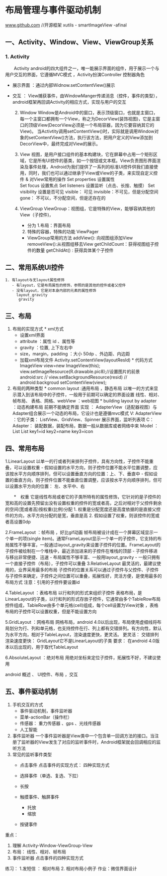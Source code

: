 # 布局管理与事件驱动机制
www.github.com //开源框架  xutils - smartImageView -afinal  
## 一、Activity、Window、View、ViewGroup关系
### 1. Activity
&emsp;&emsp;Activity android的四大组件之一，唯一能展示界面的组件，用于展示一个与用户交互的界面，它遵循MVC模式 ，Activity扮演Controller 控制器角色<br>
- 展示界面  ：通过内部Widnow.setContentView()展示
- 交互 ： View捕获事件，由WindowManger传递消息（控件，事件的类型），android框架再回调Activity的相应方式，实现与用户的交互
        
   
  2. Window
     Window是Android中的窗口，表示顶级窗口，也就是主窗口，每一个主窗口都拥有一个View，称之为DecorView(装饰视图)，它是主窗口的顶级View(DecorView必须是一个布局容器，因为它要容纳其它的View)。 当Activtity调用setContentView()时，实际就是调用Window对象的setContentView()方法，执行该方法，把用户定义的View添加到DecorView中，最终完成对View的展示。
  3. View
      视图，是用户接口组件的基本构建块，它在屏幕中占用一个矩形区域，它是所有UI控件的基类，如一个按钮或文本框。View负责图形界面渲染及事件处理，Android为我们提供了一系列的标准UI控件供我们直接使用，同时，我们也可以通过继承于View或View的子类，来实现自定义控件
      & 对View常用的操作
        Set properties       设置属性  
        Set focus            设置焦点
        Set listeners        设置监听（点击、长按、触摸）
        Set visibility       设置是否可见
             visible： 可见
            invisible：不可见，但是分配空间
            gone： 不可以，不分配空间，但是还存在的

  4. ViewGroup
      ViewGroup：视图组，它是特殊的View，能够容纳其他的View（子控件)，
      * 分为
	  1.布局：界面布局
	  2. 特殊的容器，特殊的功能
	    ViewPager
      * ViewGroup常用的方法
       addView(): 向视图组添加View
       removeView():从视图组移去View
       getChildCount：获得视图组子控件的数量
       getChildAt()  : 获得具体某个子控件


## 二、常用系统UI控件
    1. 有layout与无layout属性修饰
       - 有layout，它是布局属性的修饰，参照的是其他的控件或者父控件
       - 没有layout，它是对本身内部的元素的属性修饰
         layout_gravity
          gravity
   

## 三、布局
   1.  布局的实现方式 
      * xml方式
         - 设置xml界面
          * attribute ：属性  id 、属性等
          * gravity ：位置, 上下左右中
          * size，margin，padding ：大小 50dp 、外边距、内边距
         - 加载xml布局文件
            Activity.setContentView(layoutResId)
      * 代码方式
        ImageView view=new ImageView(this);
		view.setImageResource(R.drawable.pic8);//设置图片的前景   android:src 
//		view.setBackgroundResource(resid) // android:backgroud
		setContentView(view);
   2.  布局的两种类型
      * common layout :通用布局 ，静态布局
         以唯一的方式来显示潜入到该布局中的子控件，一般用于前期可以确定的界面设置
        线性、相对、帧布局、 表格、网格、webView ：web视图
      * building layout by adapter ：动态构建布局
         前期不能确定界面
       实现 ： AdapterView（适配器视图）与Adapter组合展示一个动态的布局，它设计也是遵循mvc模式
          V: AdapterView ：它的子类： ListView、GridView、Spinner 
              展示界面，监听列表项
          C： Adapter： 装配数据，装配布局，数据一般从数据库或者网络中来
          Model ： List<Contact> 
                   List<Map>  key1=id   key2=name  key3=icon
           
## 四、常用布局

   1.LinearLayout 
      以单一的行或者列来排列子控件，具有方向性，子控件不能重叠，可以设置权重
      - 假如设置的水平方向，则子控件位置不能水平位置调整，应该按水平方向顺序排列，但可以设置垂直方向的位置：上、下、垂直中
      - 假如设置的垂直方向，则子控件位置不能垂直位置调整，应该按水平方向顺序排列，但可以设置水平方向的位置： 左、水平中、右
    
　　*　权重
     它是线性布局或者它的子类所特有的属性修饰，它针对的是子控件的宽和高的设置先预留出没有设置权重的控件的宽或者高，之后对相对于父控件剩余的空间(宽或者高)按权重(比例)分配
	    1. 权重是分配宽度还是高度依据的是直接父控件的方向，水平方向分配的是宽，垂直是高
	    2. 假如设置了权重，则该控件的宽或者高设置0dp 
    
   2.FrameLayout ：帧布局 ，好比gif动画
       帧布局被设计成在一个屏幕区域显示一个单一的项(single item)。通常FrameLayout显示一个单一的子控件，它支持的布局属性不够丰富，一般通过layout_gravity来设置子控件的位置。FrameLayout的子控件被绘制在一个堆栈中，最近添加进来的子控件在堆栈的顶部
         - 子控件移进与移出非常便捷、迅速
         - 布局属性不够丰富、一般用layout_gravity
         - 一般只拥有一个直接子控件（布局），子控件可以重叠
   3.RelativeLayout
     最灵活的，最建议使用的，业界采用最多的布局
     子控件的位置关系可以通过子控件与父控件、子控件与子控件来确定，子控件之间位置可以重叠，拓展性好，灵活方便，是使用最多的布局方式
      注意：引用的子控件要设置id
   
   
   4.TableLayout ：表格布局
     以行和列的形式来组织子控件
      表格布局，是LinearLayout的子类，以行和列的形式存放子控件，它通常由多个TableRow布局控件组成，TableRow由多个单元格(cell)组成，每个cell设置为View对象 ，表格布局的子控件可以设置权重，但是不能设置方向

   5.GridLayout ：网格布局
    网格布局，android 4.0以后出现，布局使用虚细线将布局划分为行、列和单元格，也支持控件在行、列上都有交错排列。有方向性，默认为水平方向，相对于TableLayout，渲染速度更快，更灵活。
      更灵活： 交错排列
      渲染速度更快： GridLayout它不是LinearLayout的子类
      要求： 在android 4.0版本以后出现的，用于取代TableLayout

   6.AbsoluteLayout ：绝对布局
     用绝对坐标来定位子控件，拓展性不好，不建议使用


 android 概述 、 UI控件、布局 ，交互

## 五、事件驱动机制

   1. 手机交互的方式
       - 事件驱动机制，事件监听器
       - 菜单-actionBar（操作栏）
       - 传感器： 重力传感器 、gps 、光线传感器
       - 人工智能 
   2. 事件监听器
      一个事件监听器是View类中一个包含单一回调方法的接口。当注册了监听器的View发生了对应的监听事件时，Android框架就会回调相应的监听方法
   3. 常见的监听事件类型
      - 点击事件 
        点击事件的实现方式： 四种实现方式
         
      - 选择事件（单选、复选、下拉）
      - 长按
      - 触摸事件、触屏事件
        - 托放
        - 缩放
      - 按键事件 

重点：
  1. 理解 Activity-Window-ViewGroup-View
  2. 布局： 线性、相对、帧布局
  3. 事件监听器
     点击事件的四种实现方式

练习：
   1.发短信 ： 相对布局
   2. 相对布局小例子
作业：微信界面设计
   
      
